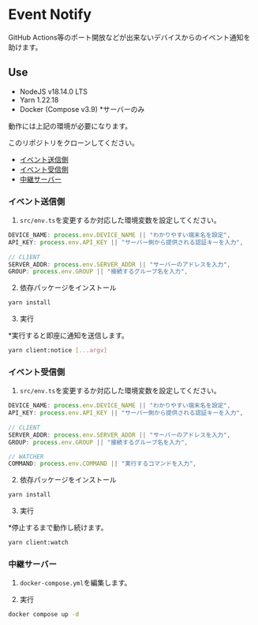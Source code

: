 # Event Notify

GitHub Actions等のポート開放などが出来ないデバイスからのイベント通知を助けます。

## Use

- NodeJS v18.14.0 LTS
- Yarn 1.22.18
- Docker (Compose v3.9) *サーバーのみ

動作には上記の環境が必要になります。

このリポジトリをクローンしてください。

- [イベント送信側](#イベント送信側)
- [イベント受信側](#イベント受信側)
- [中継サーバー](#中継サーバー)

### イベント送信側

1. `src/env.ts`を変更するか対応した環境変数を設定してください。

```ts
DEVICE_NAME: process.env.DEVICE_NAME || "わかりやすい端末名を設定",
API_KEY: process.env.API_KEY || "サーバー側から提供される認証キーを入力",
    
// CLIENT
SERVER_ADDR: process.env.SERVER_ADDR || "サーバーのアドレスを入力",
GROUP: process.env.GROUP || "接続するグループ名を入力",
```

2. 依存パッケージをインストール

```bash
yarn install
```

3. 実行

*実行すると即座に通知を送信します。

```bash
yarn client:notice [...argv]
```

### イベント受信側

1. `src/env.ts`を変更するか対応した環境変数を設定してください。

```ts
DEVICE_NAME: process.env.DEVICE_NAME || "わかりやすい端末名を設定",
API_KEY: process.env.API_KEY || "サーバー側から提供される認証キーを入力",
    
// CLIENT
SERVER_ADDR: process.env.SERVER_ADDR || "サーバーのアドレスを入力",
GROUP: process.env.GROUP || "接続するグループ名を入力",

// WATCHER
COMMAND: process.env.COMMAND || "実行するコマンドを入力",
```

2. 依存パッケージをインストール

```bash
yarn install
```

3. 実行

*停止するまで動作し続けます。

```bash
yarn client:watch
```

### 中継サーバー

1. `docker-compose.yml`を編集します。

2. 実行

```bash
docker compose up -d
```